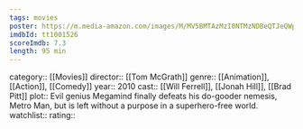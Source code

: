 ```yaml
---
tags: movies
poster: https://m.media-amazon.com/images/M/MV5BMTAzMzI0NTMzNDBeQTJeQWpwZ15BbWU3MDM3NTAyOTM@._V1_SX300.jpg
imdbId: tt1001526
scoreImdb: 7.3
length: 95 min
---
```


category:: [[Movies]]
director:: [[Tom McGrath]]
genre:: [[Animation]], [[Action]], [[Comedy]]
year:: 2010
cast:: [[Will Ferrell]], [[Jonah Hill]], [[Brad Pitt]]
plot:: Evil genius Megamind finally defeats his do-gooder nemesis, Metro Man, but is left without a purpose in a superhero-free world.
watchlist::
rating::
